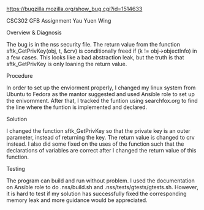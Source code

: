 https://bugzilla.mozilla.org/show_bug.cgi?id=1514633

CSC302 GFB Assignment 
Yau Yuen Wing

Overview & Diagnosis

The bug is in the nss security file.
The return value from the function sftk_GetPrivKey(obj, t, &crv) is conditionally freed if (k != obj->objectInfo) in a few cases.
This looks like a bad abstraction leak, but the truth is that sftk_GetPrivKey is only loaning the return value.

Procedure

In order to set up the enviorment properly, I changed my linux system from Ubuntu to Fedora as the mantor suggested and used Ansible role to set up the enivornment. After that, I tracked the funtion using searchfox.org to find the line where the funtion is implemented and declared. 

Solution

I changed the function sftk_GetPrivKey so that the private key is an outer parameter, instead of returning the key. The return value is changed to crv instead.
I also did some fixed on the uses of the function such that the declarations of variables are correct after I changed the return value of this function.


Testing

The program can build and run without problem. I used the documentation on Ansible role to do .nss/build.sh and .nss/tests/gtests/gtests.sh.
However, it is hard to test if my solution has successfully fixed the corresponding memory leak and more guidance would be appreciated.
